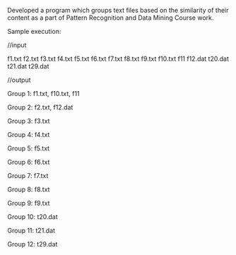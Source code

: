 Developed a program which groups text files based on the similarity of their content as a part of Pattern Recognition and Data Mining Course work.

Sample execution:

//input

f1.txt    f2.txt    f3.txt
f4.txt    f5.txt    f6.txt
f7.txt    f8.txt    f9.txt
f10.txt   f11    f12.dat
t20.dat   t21.dat   t29.dat


//output

Group 1: f1.txt,  f10.txt, f11

Group 2: f2.txt, f12.dat

Group 3: f3.txt

Group 4: f4.txt

Group 5: f5.txt

Group 6: f6.txt

Group 7: f7.txt

Group 8: f8.txt

Group 9: f9.txt

Group 10: t20.dat

Group 11: t21.dat

Group 12: t29.dat
